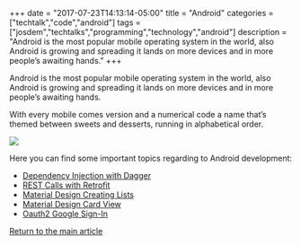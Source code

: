 +++
date = "2017-07-23T14:13:14-05:00"
title = "Android"
categories = ["techtalk","code","android"]
tags = ["josdem","techtalks","programming","technology","android"]
description = "Android is the most popular mobile operating system in the world, also Android is growing and spreading it lands on more devices and in more people’s awaiting hands."
+++

Android is the most popular mobile operating system in the world, also Android is growing and spreading it lands on more devices and in more people’s awaiting hands.

With every mobile comes version and a numerical code a name that’s themed between sweets and desserts, running in alphabetical order.

<img src="/img/techtalks/android/versions.jpg">

Here you can find some important topics regarding to Android development:

* [Dependency Injection with Dagger](/techtalk/android/dagger2)
* [REST Calls with Retrofit](/techtalk/android/retrofit)
* [Material Design Creating Lists](/techtalk/android/material_design_lists)
* [Material Design Card View](/techtalk/android/material_design_cards)
* [Oauth2 Google Sign-In](/techtalk/android/oauth2_google)


[Return to the main article](/techtalk/techtalks)
